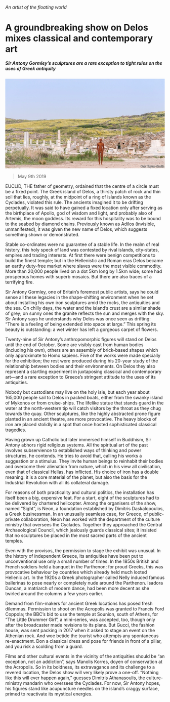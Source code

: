 ###### An artist of the floating world

# A groundbreaking show on Delos mixes classical and contemporary art 

##### Sir Antony Gormley’s sculptures are a rare exception to tight rules on the uses of Greek antiquity 

![image](images/20190511_BKP001_0.jpg) 

> May 9th 2019 

EUCLID, THE father of geometry, ordained that the centre of a circle must be a fixed point. The Greek island of Delos, a thirsty patch of rock and thin soil that lies, roughly, at the midpoint of a ring of islands known as the Cyclades, violated this rule. The ancients imagined it to be drifting perpetually. It was said to have gained a fixed location only after serving as the birthplace of Apollo, god of wisdom and light, and probably also of Artemis, the moon goddess. Its reward for this hospitality was to be bound to the seabed by diamond chains. Previously known as Adilos (invisible, unmanifested), it was given the new name of Delos, which suggests something shown or demonstrated. 

Stable co-ordinates were no guarantee of a stable life. In the realm of real history, this holy speck of land was contested by rival islands, city-states, empires and trading interests. At first there were benign competitions to build the finest temple; but in the Hellenistic and Roman eras Delos became an earthy duty-free market where slaves were the most visible commodity. More than 20,000 people lived on a dot 5km long by 1.5km wide; some had prosperous homes with superb mosaics. But there are also traces of a terrifying fire. 

Sir Antony Gormley, one of Britain’s foremost public artists, says he could sense all these legacies in the shape-shifting environment when he set about installing his own iron sculptures amid the rocks, the antiquities and the sea. On chilly days, the water and the island’s crust are a similar shade of grey; on sunny ones the granite reflects the sun and merges with the sky. Sir Antony says he understands why Delos was once seen as drifting: “There is a feeling of being extended into space at large.” This spring its beauty is outstanding: a wet winter has left a gorgeous carpet of flowers. 

Twenty-nine of Sir Antony’s anthropomorphic figures will stand on Delos until the end of October. Some are visibly cast from human bodies (including his own), others are an assembly of brick-based shapes which only approximate to Homo sapiens. Five of the works were made specially for the exhibition; the rest were produced during his 20-year study of the relationship between bodies and their environments. On Delos they also represent a startling experiment in juxtaposing classical and contemporary art—and a rare exception to Greece’s stringent attitude to the uses of its antiquities. 

Nobody but custodians may live on the holy isle, but each year about 165,000 people sail to Delos in packed boats, either from the swanky island of Mykonos or from cruise-ships. The lifelike statue that stands guard in the water at the north-western tip will catch visitors by the throat as they chug towards the quay. Other sculptures, like the highly abstracted prone figure planted in an ancient theatre, are more provocative. The heavy blocks of iron are placed stolidly in a spot that once hosted sophisticated classical tragedies. 

Having grown up Catholic but later immersed himself in Buddhism, Sir Antony abhors rigid religious systems. All the spiritual art of the past involves subservience to established ways of thinking and power structures, he contends. He tries to avoid that, calling his works a suggestion or a stimulus. They invite human beings to reinhabit their bodies and overcome their alienation from nature, which in his view all civilisation, even that of classical Hellas, has inflicted. His choice of iron has a double meaning: it is a core material of the planet, but also the basis for the Industrial Revolution with all its collateral damage. 

For reasons of both practicality and cultural politics, the installation has itself been a big, expensive feat. For a start, eight of the sculptures had to be delivered by chartered helicopter. Among the organisers of the show, named “Sight”, is Neon, a foundation established by Dimitris Daskalopoulos, a Greek businessman. In an unusually seamless case, for Greece, of public-private collaboration, Neon has worked with the department of the culture ministry that oversees the Cyclades. Together they approached the Central Archaeological Council, which jealously guards classical sites; it insisted that no sculptures be placed in the most sacred parts of the ancient temples. 

Even with the provisos, the permission to stage the exhibit was unusual. In the history of independent Greece, its antiquities have been put to unconventional use only a small number of times. In the 1850s British and French soldiers held a banquet in the Parthenon; for proud Greeks, this was provocative behaviour by countries which already held much looted Hellenic art. In the 1920s a Greek photographer called Nelly induced famous ballerinas to pose nearly or completely nude around the Parthenon. Isadora Duncan, a matriarch of modern dance, had been more decent as she twirled around the columns a few years earlier. 

Demand from film-makers for ancient Greek locations has posed fresh dilemmas. Permission to shoot on the Acropolis was granted to Francis Ford Coppola; the BBC’s bid to use the temple at Sounion, south of Athens, for “The Little Drummer Girl”, a mini-series, was accepted, too, though only after the broadcaster made revisions to its plans. But Gucci, the fashion house, was sent packing in 2017 when it asked to stage an event on the Athenian rock. And woe betide the tourist who attempts any spontaneous re-enactment. Don a classical dress and pose for friends in front of a pillar, and you risk a scolding from a guard. 

Films and other cultural events in the vicinity of the antiquities should be “an exception, not an addiction”, says Manolis Korres, doyen of conservation at the Acropolis. So in its boldness, its extravagance and its challenge to a revered location, the Delos show will very likely prove a one-off. “Nothing like this will ever happen again,” guesses Dimitris Athanasoulis, the culture-ministry mandarin who oversees the Cyclades. For now, Sir Antony hopes, his figures stand like acupuncture needles on the island’s craggy surface, primed to reactivate its mystical energies. 

